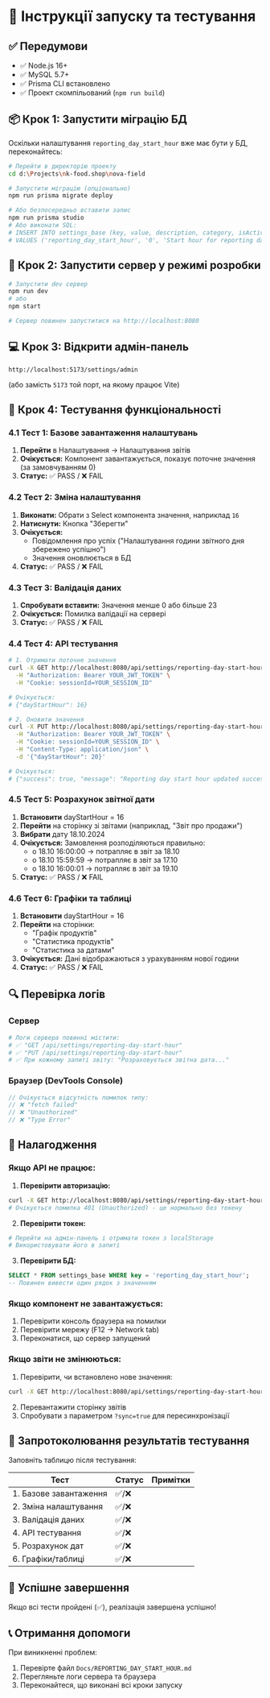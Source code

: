 # 🚀 Інструкції запуску та тестування

## ✅ Передумови

- ✅ Node.js 16+
- ✅ MySQL 5.7+
- ✅ Prisma CLI встановлено
- ✅ Проект скомпільований (`npm run build`)

## 📦 Крок 1: Запустити міграцію БД

Оскільки налаштування `reporting_day_start_hour` вже має бути у БД, переконайтесь:

```bash
# Перейти в директорію проекту
cd d:\Projects\nk-food.shop\nova-field

# Запустити міграцію (опціонально)
npm run prisma migrate deploy

# Або безпосередньо вставити запис
npm run prisma studio
# Або виконати SQL:
# INSERT INTO settings_base (key, value, description, category, isActive)
# VALUES ('reporting_day_start_hour', '0', 'Start hour for reporting day', 'reporting', 1)
```

## 🔧 Крок 2: Запустити сервер у режимі розробки

```bash
# Запустити dev сервер
npm run dev
# або
npm start

# Сервер повинен запуститися на http://localhost:8080
```

## 💻 Крок 3: Відкрити адмін-панель

```
http://localhost:5173/settings/admin
```

(або замість `5173` той порт, на якому працює Vite)

## 🧪 Крок 4: Тестування функціональності

### 4.1 Тест 1: Базове завантаження налаштувань

1. **Перейти** в Налаштування → Налаштування звітів
2. **Очікується:** Компонент завантажується, показує поточне значення (за замовчуванням 0)
3. **Статус:** ✅ PASS / ❌ FAIL

### 4.2 Тест 2: Зміна налаштування

1. **Виконати:** Обрати з Select компонента значення, наприклад `16`
2. **Натиснути:** Кнопка "Зберегти"
3. **Очікується:** 
   - Повідомлення про успіх ("Налаштування години звітного дня збережено успішно")
   - Значення оновлюється в БД
4. **Статус:** ✅ PASS / ❌ FAIL

### 4.3 Тест 3: Валідація даних

1. **Спробувати вставити:** Значення менше 0 або більше 23
2. **Очікується:** Помилка валідації на сервері
3. **Статус:** ✅ PASS / ❌ FAIL

### 4.4 Тест 4: API тестування

```bash
# 1. Отримати поточне значення
curl -X GET http://localhost:8080/api/settings/reporting-day-start-hour \
  -H "Authorization: Bearer YOUR_JWT_TOKEN" \
  -H "Cookie: sessionId=YOUR_SESSION_ID"

# Очікується:
# {"dayStartHour": 16}

# 2. Оновити значення
curl -X PUT http://localhost:8080/api/settings/reporting-day-start-hour \
  -H "Authorization: Bearer YOUR_JWT_TOKEN" \
  -H "Cookie: sessionId=YOUR_SESSION_ID" \
  -H "Content-Type: application/json" \
  -d '{"dayStartHour": 20}'

# Очікується:
# {"success": true, "message": "Reporting day start hour updated successfully", "dayStartHour": 20}
```

### 4.5 Тест 5: Розрахунок звітної дати

1. **Встановити** dayStartHour = 16
2. **Перейти** на сторінку зі звітами (наприклад, "Звіт про продажи")
3. **Вибрати** дату 18.10.2024
4. **Очікується:** Замовлення розподіляються правильно:
   - о 18.10 16:00:00 → потрапляє в звіт за 18.10
   - о 18.10 15:59:59 → потрапляє в звіт за 17.10
   - о 18.10 16:00:01 → потрапляє в звіт за 19.10
5. **Статус:** ✅ PASS / ❌ FAIL

### 4.6 Тест 6: Графіки та таблиці

1. **Встановити** dayStartHour = 16
2. **Перейти** на сторінки:
   - "Графік продуктів"
   - "Статистика продуктів"
   - "Статистика за датами"
3. **Очікується:** Дані відображаються з урахуванням нової години
4. **Статус:** ✅ PASS / ❌ FAIL

## 🔍 Перевірка логів

### Сервер

```bash
# Логи сервера повинні містити:
# ✅ "GET /api/settings/reporting-day-start-hour"
# ✅ "PUT /api/settings/reporting-day-start-hour"
# ✅ При кожному запиті звіту: "Розраховується звітна дата..."
```

### Браузер (DevTools Console)

```javascript
// Очікується відсутність помилок типу:
// ❌ "fetch failed"
// ❌ "Unauthorized"
// ❌ "Type Error"
```

## 🐛 Налагодження

### Якщо API не працює:

1. **Перевірити авторизацію:**
```bash
curl -X GET http://localhost:8080/api/settings/reporting-day-start-hour
# Очікується помилка 401 (Unauthorized) - це нормально без токену
```

2. **Перевірити токен:**
```bash
# Перейти на адмін-панель і отримати токен з localStorage
# Використовувати його в запиті
```

3. **Перевірити БД:**
```sql
SELECT * FROM settings_base WHERE key = 'reporting_day_start_hour';
-- Повинен вивести один рядок з значенням
```

### Якщо компонент не завантажується:

1. Перевірити консоль браузера на помилки
2. Перевірити мережу (F12 → Network tab)
3. Переконатися, що сервер запущений

### Якщо звіти не змінюються:

1. Перевірити, чи встановлено нове значення: 
```bash
curl -X GET http://localhost:8080/api/settings/reporting-day-start-hour
```

2. Перевантажити сторінку звітів
3. Спробувати з параметром `?sync=true` для пересинхронізації

## 📝 Запротоколювання результатів тестування

Заповніть таблицю після тестування:

| Тест | Статус | Примітки |
|---|---|---|
| 1. Базове завантаження | ✅/❌ | |
| 2. Зміна налаштування | ✅/❌ | |
| 3. Валідація даних | ✅/❌ | |
| 4. API тестування | ✅/❌ | |
| 5. Розрахунок дат | ✅/❌ | |
| 6. Графіки/таблиці | ✅/❌ | |

## 🎉 Успішне завершення

Якщо всі тести пройдені (✅), реалізація завершена успішно!

## 📞 Отримання допомоги

При виникненні проблем:

1. Перевірте файл `Docs/REPORTING_DAY_START_HOUR.md`
2. Перегляньте логи сервера та браузера
3. Переконайтеся, що виконані всі кроки запуску
